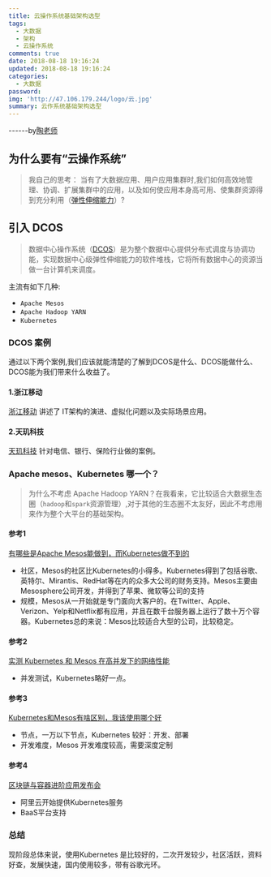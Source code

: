 ```yaml
---
title: 云操作系统基础架构选型
tags:
  - 大数据
  - 架构
  - 云操作系统
comments: true
date: 2018-08-18 19:16:24
updated: 2018-08-18 19:16:24
categories: 
  - 大数据
password:
img: 'http://47.106.179.244/logo/云.jpg'
summary: 云作系统基础架构选型
---
```

------by[陶老师](https://immno.github.io/)

## 为什么要有“云操作系统”

> 我自己的思考： 当有了大数据应用、用户应用集群时,我们如何高效地管理、协调、扩展集群中的应用，以及如何使应用本身高可用、使集群资源得到充分利用（[弹性伸缩能力](https://blog.csdn.net/tengxy_cloud/article/details/51453273)）?

## 引入 DCOS

> 数据中心操作系统（[DCOS](https://baike.baidu.com/item/DCOS/19831056)）是为整个数据中心提供分布式调度与协调功能，实现数据中心级弹性伸缩能力的软件堆栈，它将所有数据中心的资源当做一台计算机来调度。

主流有如下几种:
- `Apache Mesos`
- `Apache Hadoop YARN`
- `Kubernetes`

### DCOS 案例

通过以下两个案例,我们应该就能清楚的了解到DCOS是什么、DCOS能做什么、DCOS能为我们带来什么收益了。

#### 1.浙江移动

[浙江移动](https://wenku.baidu.com/view/62edb1e5f80f76c66137ee06eff9aef8941e481f.html) 讲述了 IT架构的演进、虚拟化问题以及实际场景应用。
#### 2.天玑科技
[天玑科技](http://www.dnt.com.cn/detail/77/307.html) 针对电信、银行、保险行业做的案例。

### Apache mesos、Kubernetes 哪一个？

> 为什么不考虑 Apache Hadoop YARN？在我看来，它比较适合大数据生态圈（`hadoop`和`spark`资源管理）,对于其他的生态圈不太友好，因此不考虑用来作为整个大平台的基础架构。

#### 参考1
[有哪些是Apache Mesos能做到，而Kubernetes做不到的](https://blog.csdn.net/dev_csdn/article/details/78830912)
- 社区，Mesos的社区比Kubernetes的小得多。Kubernetes得到了包括谷歌、英特尔、Mirantis、RedHat等在内的众多大公司的财务支持。Mesos主要由Mesosphere公司开发，并得到了苹果、微软等公司的支持
- 规模，Mesos从一开始就是专门面向大客户的。在Twitter、Apple、Verizon、Yelp和Netflix都有应用，并且在数千台服务器上运行了数十万个容器。Kubernetes总的来说：Mesos比较适合大型的公司，比较稳定。

#### 参考2

[ 实测 Kubernetes 和 Mesos 在高并发下的网络性能](https://ruby-china.org/topics/29652?locale=en)

- 并发测试，Kubernetes略好一点。

#### 参考3

[Kubernetes和Mesos有啥区别，我该使用哪个好](https://www.zhihu.com/question/53751176)
- 节点，一万以下节点，Kubernetes 较好：开发、部署
- 开发难度，Mesos 开发难度较高，需要深度定制

#### 参考4

[区块链与容器进阶应用发布会 ](https://promotion.aliyun.com/ntms/act/blockchainshow.html?spm=5176.8142029.1139928.7.e9396d3evJ9rLq)

- 阿里云开始提供Kubernetes服务
- BaaS平台支持

### 总结

现阶段总体来说，使用Kubernetes 是比较好的，二次开发较少，社区活跃，资料好查，发展快速，国内使用较多，带有谷歌光环。
